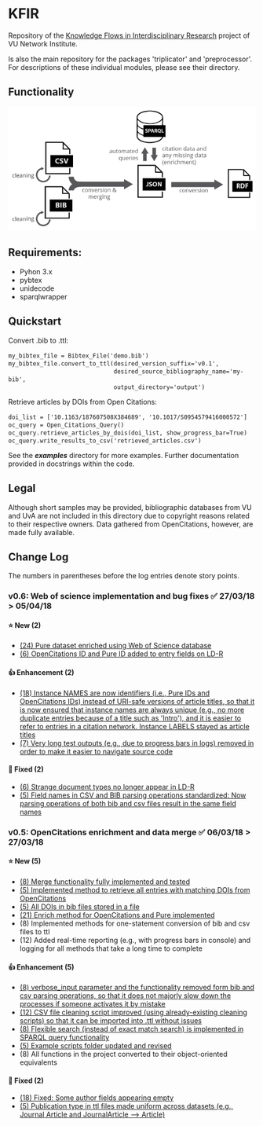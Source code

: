 # KFIR
Repository of the [Knowledge Flows in Interdisciplinary Research](http://www.networkinstitute.org/academy-assistants/academy-projects-17/#) project of VU Network Institute.

Is also the main repository for the packages 'triplicator' and 'preprocessor'. For descriptions of these individual modules, please see their directory. 
 
## Functionality 
![](KFIR_system_minimal.png)
## Requirements:
- Pyhon 3.x
- pybtex
- unidecode
- sparqlwrapper

## Quickstart
Convert .bib to .ttl:

    my_bibtex_file = Bibtex_File('demo.bib')
    my_bibtex_file.convert_to_ttl(desired_version_suffix='v0.1', 
                                  desired_source_bibliography_name='my-bib',
                                  output_directory='output')

Retrieve articles by DOIs from Open Citations:

    doi_list = ['10.1163/187607508X384689', '10.1017/S0954579416000572']
    oc_query = Open_Citations_Query()
    oc_query.retrieve_articles_by_dois(doi_list, show_progress_bar=True)
    oc_query.write_results_to_csv('retrieved_articles.csv')


See the ***examples*** directory for more examples.
Further documentation provided in docstrings within the code.

## Legal
Although short samples may be provided, bibliographic databases from VU and UvA are not included in this directory due to copyright reasons related to their respective owners. Data gathered from OpenCitations, however, are made fully available.


## Change Log
The numbers in parentheses before the log entries denote story points.


### v0.6: Web of science implementation and bug fixes ✅ 27/03/18 > 05/04/18

#### ⭐ New (2)
- [(24) Pure dataset enriched using Web of Science database](https://trello.com/c/k0H98Dsz/39-24-pure-dataset-enriched-using-web-of-science-database-16)
- [(6) OpenCitations ID and Pure ID added to entry fields on LD-R](https://trello.com/c/wiALKmqp/33-6-opencitations-id-and-pure-id-added-to-entry-fields-on-ld-r-2)


#### 👍 Enhancement (2)
- [(18) Instance NAMES are now identifiers (i.e., Pure IDs and OpenCitations IDs) instead of URI-safe versions of article titles, so that it is now ensured that instance names are always unique (e.g., no more duplicate entries because of a title such as 'Intro'), and it is easier to refer to entries in a citation network. Instance LABELS stayed as article titles](https://trello.com/c/Mnx51k5X/31-18-instance-names-are-now-identifiers-ie-pure-ids-and-opencitations-ids-instead-of-uri-safe-versions-of-article-titles-so-that-i)
- [(7) Very long test outputs (e.g., due to progress bars in logs) removed in order to make it easier to navigate source code](https://trello.com/c/Vg6XeuJZ/10-7-very-long-test-outputs-eg-due-to-progress-bars-in-logs-removed-in-order-to-make-it-easier-to-navigate-source-code)


#### 🐛 Fixed (2)
- [(6) Strange document types no longer appear in LD-R](https://trello.com/c/NwtnAwYG/29-6-strange-document-types-no-longer-appear-in-ld-r-1)
- [(5) Field names in CSV and BIB parsing operations standardized: Now parsing operations of both bib and csv files result in the same field names](https://trello.com/c/3sWBIuHX/36-5-field-names-in-csv-and-bib-parsing-operations-standardized-now-parsing-operations-of-both-bib-and-csv-files-result-in-the-same)


### v0.5: OpenCitations enrichment and data merge ✅ 06/03/18 > 27/03/18

#### ⭐ New (5)
- [(8) Merge functionality fully implemented and tested](https://trello.com/c/NNy94TYB/30-8-merge-functionality-fully-implemented-and-tested)
- [(5) Implemented method to retrieve all entries with matching DOIs from OpenCitations](https://trello.com/c/h36euAFO/21-5-implemented-method-to-retrieve-all-entries-with-matching-dois-from-opencitations)
- [(5) All DOIs in bib files stored in a file](https://trello.com/c/Pl5QUor5/20-5-all-dois-in-bib-files-stored-in-a-file)
- [(21) Enrich method for OpenCitations and Pure implemented](https://trello.com/c/5darswd8/7-21-enrich-method-for-opencitations-and-pure-implemented)
- (8) Implemented methods for one-statement conversion of bib and csv files to ttl  
- (12) Added real-time reporting (e.g., with progress bars in console) and logging for all methods that take a long time to complete 

#### 👍 Enhancement (5)
- [(8) verbose_input parameter and the functionality removed form bib and csv parsing operations, so that it does not majorly slow down the processes if someone activates it by mistake](https://trello.com/c/AyD0pV06/27-8-verboseinput-parameter-and-the-functionality-removed-form-bib-and-csv-parsing-operations-so-that-it-does-not-majorly-slow-down)
- [(12) CSV file cleaning script improved (using already-existing cleaning scripts) so that it can be imported into .ttl without issues](https://trello.com/c/2cAvX18e/28-12-csv-file-cleaning-script-improved-using-already-existing-cleaning-scripts-so-that-it-can-be-imported-into-ttl-without-issues)
- [(8) Flexible search (instead of exact match search) is implemented in SPARQL query functionality](https://trello.com/c/a3zzmaQC/23-8-flexible-search-instead-of-exact-match-search-is-implemented-in-sparql-query-functionality)
- [(5) Example scripts folder updated and revised](https://trello.com/c/l31402yK/26-5-example-scripts-folder-updated-and-revised)
- (8) All functions in the project converted to their object-oriented equivalents

#### 🐛 Fixed (2)
- [(18) Fixed: Some author fields appearing empty](https://trello.com/c/7fZvyiV8/4-18-fixed-some-author-fields-appearing-empty)
- [(5) Publication type in ttl files made uniform across datasets (e.g., Journal Article and JournalArticle --> Article)](https://trello.com/c/eOO0h9dS/2-5-publication-type-in-ttl-files-made-uniform-across-datasets-eg-journal-article-and-journalarticle-article)

